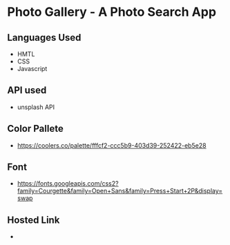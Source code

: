 # Photo Gallery - A Photo Search App

## Languages Used

- HMTL
- CSS
- Javascript

## API used

- unsplash API

## Color Pallete

- https://coolers.co/palette/fffcf2-ccc5b9-403d39-252422-eb5e28

## Font

- https://fonts.googleapis.com/css2?family=Courgette&family=Open+Sans&family=Press+Start+2P&display=swap

## Hosted Link
- 
